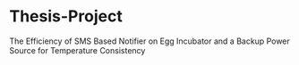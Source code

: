 # Thesis-Project
The Efficiency of SMS Based Notifier on Egg Incubator and a Backup Power Source for Temperature Consistency
